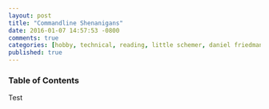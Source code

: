 ```yaml
---
layout: post
title: "Commandline Shenanigans"
date: 2016-01-07 14:57:53 -0800
comments: true
categories: [hobby, technical, reading, little schemer, daniel friedman, matthias felleisen]
published: true
---
```


### Table of Contents

Test

<!-- more -->

